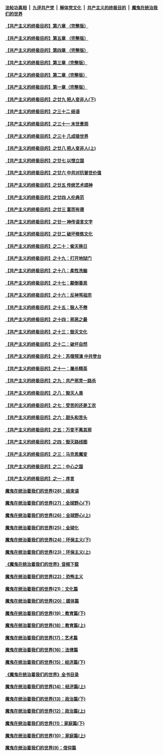 ####  [法轮功真相](../../../../basic/blob/master/README.md?t=10140439) &nbsp;|&nbsp; [九评共产党](../../../../9ping.md/blob/master/README.md?t=10140439) &nbsp;|&nbsp; [解体党文化](../../../../jtdwh.md/blob/master/README.md?t=10140439)  &nbsp;|&nbsp; [共产主义的终极目的](../../../../gczydzjmd.md/blob/master/README.md?t=10140439) &nbsp;|&nbsp; [魔鬼在统治我们的世界](../../../../mgztzwmdsj.md/blob/master/README.md?t=10140439) 

#### [【共产主义的终极目的】第六章 （完整版）](../pages/nsc422/n11428913.md?t=10140439) 

#### [【共产主义的终极目的】第五章 （完整版）](../pages/nsc422/n11428912.md?t=10140439) 

#### [【共产主义的终极目的】第四章 （完整版）](../pages/nsc422/n11428907.md?t=10140439) 

#### [【共产主义的终极目的】第三章（完整版）](../pages/nsc422/n11428848.md?t=10140439) 

#### [【共产主义的终极目的】第二章（完整版）](../pages/nsc422/n11428831.md?t=10140439) 

#### [【共产主义的终极目的】第一章（完整版）](../pages/nsc422/n11417651.md?t=10140439) 

#### [【共产主义的终极目的】之廿九 把人变非人(下)](../pages/nsc422/n11344140.md?t=10140439) 

#### [【共产主义的终极目的】之三十二 结语](../pages/nsc422/n11360535.md?t=10140439) 

#### [【共产主义的终极目的】之三十一 末世景观](../pages/nsc422/n11351129.md?t=10140439) 

#### [【共产主义的终极目的】之三十 几成狼世界](../pages/nsc422/n11348280.md?t=10140439) 

#### [【共产主义的终极目的】之廿八 把人变非人(上)](../pages/nsc422/n11340492.md?t=10140439) 

#### [【共产主义的终极目的】之廿七 以恨立国](../pages/nsc422/n11336944.md?t=10140439) 

#### [【共产主义的终极目的】之廿六 中共对抗普世价值](../pages/nsc422/n11324785.md?t=10140439) 

#### [【共产主义的终极目的】之廿五 传统艺术颂神](../pages/nsc422/n11296396.md?t=10140439) 

#### [【共产主义的终极目的】之廿四 人伦典范](../pages/nsc422/n11296397.md?t=10140439) 

#### [【共产主义的终极目的】之廿三 富而有德](../pages/nsc422/n11283598.md?t=10140439) 

#### [【共产主义的终极目的】之廿一 神传语言文字](../pages/nsc422/n11263265.md?t=10140439) 

#### [【共产主义的终极目的】之廿二 破坏修炼文化](../pages/nsc422/n11245728.md?t=10140439) 

#### [【共产主义的终极目的】之二十：偷天换日](../pages/nsc422/n11238846.md?t=10140439) 

#### [【共产主义的终极目的】之十九：打开地狱门](../pages/nsc422/n11206376.md?t=10140439) 

#### [【共产主义的终极目的】之十八：柔性洗脑](../pages/nsc422/n11199994.md?t=10140439) 

#### [【共产主义的终极目的】之十七：颠倒善恶](../pages/nsc422/n11179782.md?t=10140439) 

#### [【共产主义的终极目的】之十六：反神骂祖宗](../pages/nsc422/n11166798.md?t=10140439) 

#### [【共产主义的终极目的】之十五：毁人不倦](../pages/nsc422/n11166792.md?t=10140439) 

#### [【共产主义的终极目的】之十四：邪恶之最](../pages/nsc422/n11150249.md?t=10140439) 

#### [【共产主义的终极目的】之十三：毁灭文化](../pages/nsc422/n11135227.md?t=10140439) 

#### [【共产主义的终极目的】之十二：破坏自然](../pages/nsc422/n11135214.md?t=10140439) 

#### [【共产主义的终极目的】之十：苏俄预演 中共登台](../pages/nsc422/n11118424.md?t=10140439) 

#### [【共产主义的终极目的】之十一：屠杀精英](../pages/nsc422/n11118442.md?t=10140439) 

#### [【共产主义的终极目的】之九：共产邪灵一路杀](../pages/nsc422/n11114139.md?t=10140439) 

#### [【共产主义的终极目的】之八：毁灭人类](../pages/nsc422/n11108503.md?t=10140439) 

#### [【共产主义的终极目的】之七：受苦的还是工农](../pages/nsc422/n11101809.md?t=10140439) 

#### [【共产主义的终极目的】之六：甜头和苦头](../pages/nsc422/n11096971.md?t=10140439) 

#### [【共产主义的终极目的】之五：万变不离其邪](../pages/nsc422/n11091285.md?t=10140439) 

#### [【共产主义的终极目的】之四：毁灭路线图](../pages/nsc422/n11086284.md?t=10140439) 

#### [【共产主义的终极目的】之三：马克思魔变](../pages/nsc422/n11061941.md?t=10140439) 

#### [【共产主义的终极目的】之二：中心之国](../pages/nsc422/n11047728.md?t=10140439) 

#### [【共产主义的终极目的】之一：序言](../pages/nsc422/n11086077.md?t=10140439) 

#### [魔鬼在统治着我们的世界(28)：结束语](../pages/nsc422/n10936246.md?t=10140439) 

#### [魔鬼在统治着我们的世界(27)：全球野心(下)](../pages/nsc422/n10928319.md?t=10140439) 

#### [魔鬼在统治着我们的世界(26)：全球野心(上)](../pages/nsc422/n10900318.md?t=10140439) 

#### [魔鬼在统治着我们的世界(25)：全球化](../pages/nsc422/n10788205.md?t=10140439) 

#### [魔鬼在统治着我们的世界(24)：环保主义(下)](../pages/nsc422/n10695307.md?t=10140439) 

#### [魔鬼在统治着我们的世界(23)：环保主义(上)](../pages/nsc422/n10688613.md?t=10140439) 

#### [《魔鬼在统治着我们的世界》音频下载](../pages/nsc422/n10635553.md?t=10140439) 

#### [魔鬼在统治着我们的世界(22)：恐怖主义](../pages/nsc422/n10614727.md?t=10140439) 

#### [魔鬼在统治着我们的世界(21)：文化篇](../pages/nsc422/n10597706.md?t=10140439) 

#### [魔鬼在统治着我们的世界(20)：媒体篇](../pages/nsc422/n10586579.md?t=10140439) 

#### [魔鬼在统治着我们的世界(19)：教育篇(下)](../pages/nsc422/n10564808.md?t=10140439) 

#### [魔鬼在统治着我们的世界(18)：教育篇(上)](../pages/nsc422/n10526970.md?t=10140439) 

#### [魔鬼在统治着我们的世界(17)：艺术篇](../pages/nsc422/n10499093.md?t=10140439) 

#### [魔鬼在统治着我们的世界(16)：法律篇](../pages/nsc422/n10485969.md?t=10140439) 

#### [魔鬼在统治着我们的世界(15)：经济篇(下)](../pages/nsc422/n10469975.md?t=10140439) 

#### [《魔鬼在统治着我们的世界》全书目录](../pages/nsc422/n10464261.md?t=10140439) 

#### [魔鬼在统治着我们的世界(14)：经济篇(上)](../pages/nsc422/n10457370.md?t=10140439) 

#### [魔鬼在统治着我们的世界(13)：政治篇(下)](../pages/nsc422/n10448270.md?t=10140439) 

#### [魔鬼在统治着我们的世界(12)：政治篇(上)](../pages/nsc422/n10444576.md?t=10140439) 

#### [魔鬼在统治着我们的世界(11)：家庭篇(下)](../pages/nsc422/n10440961.md?t=10140439) 

#### [魔鬼在统治着我们的世界(10)：家庭篇(上)](../pages/nsc422/n10435448.md?t=10140439) 

#### [魔鬼在统治着我们的世界(9)：信仰篇](../pages/nsc422/n10432159.md?t=10140439) 

